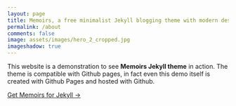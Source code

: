 ```yaml
---
layout: page
title: Memoirs, a free minimalist Jekyll blogging theme with modern design 
permalink: /about
comments: false
image: assets/images/hero_2_cropped.jpg
imageshadow: true
---
```


This website is a demonstration to see **Memoirs Jekyll theme** in action. The theme is compatible with Github pages, in fact even this demo itself is created with Github Pages and hosted with Github. 

<a target="_blank" href="https://bootstrapstarter.com/jekyll-theme-memoirs/" class="btn btn-dark"> Get Memoirs for Jekyll &rarr;</a>

